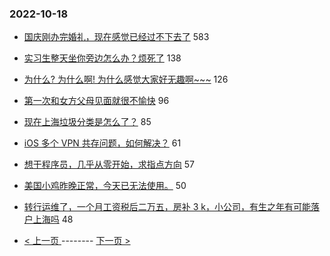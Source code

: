 ### 2022-10-18 
- [国庆刚办完婚礼，现在感觉已经过不下去了](https://www.v2ex.com/t/887715) 583
- [实习生整天坐你旁边怎么办？烦死了](https://www.v2ex.com/t/887770) 138
- [为什么? 为什么啊! 为什么感觉大家好无趣啊~~~](https://www.v2ex.com/t/887635) 126
- [第一次和女方父母见面就很不愉快](https://www.v2ex.com/t/887805) 96
- [现在上海垃圾分类是怎么了？](https://www.v2ex.com/t/887732) 85
- [iOS 多个 VPN 共存问题，如何解决？](https://www.v2ex.com/t/887702) 61
- [想干程序员，几乎从零开始，求指点方向](https://www.v2ex.com/t/887658) 57
- [美国小鸡昨晚正常，今天已无法使用。](https://www.v2ex.com/t/887719) 50
- [转行运维了，一个月工资税后二万五，房补 3 k，小公司，有生之年有可能落户上海吗](https://www.v2ex.com/t/887667) 48 

- [ < 上一页 ](https://github.com/able8/v2ex-hot-record/blob/master/2022-10-17.md) -------- [ 下一页 > ](https://github.com/able8/v2ex-hot-record/blob/master/2022-10-19.md)